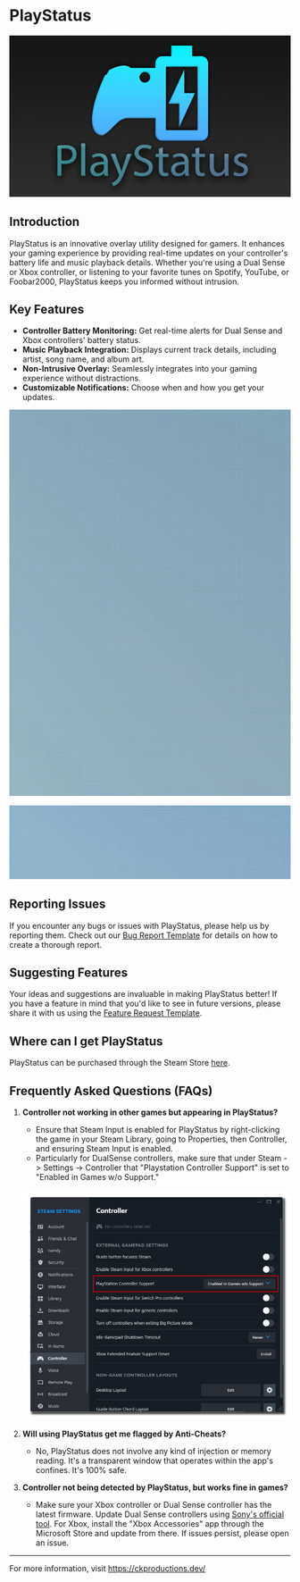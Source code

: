 # PlayStatus

![](./Images/maincapsule.png)

## Introduction
PlayStatus is an innovative overlay utility designed for gamers. It enhances your gaming experience by providing real-time updates on your controller's battery life and music playback details. Whether you're using a Dual Sense or Xbox controller, or listening to your favorite tunes on Spotify, YouTube, or Foobar2000, PlayStatus keeps you informed without intrusion.

## Key Features
- **Controller Battery Monitoring:** Get real-time alerts for Dual Sense and Xbox controllers' battery status.
- **Music Playback Integration:** Displays current track details, including artist, song name, and album art.
- **Non-Intrusive Overlay:** Seamlessly integrates into your gaming experience without distractions.
- **Customizable Notifications:** Choose when and how you get your updates.

![](./Images/controller.gif)

![](./Images/music.gif)

## Reporting Issues
If you encounter any bugs or issues with PlayStatus, please help us by reporting them. Check out our [Bug Report Template](./BugReport-Template.md) for details on how to create a thorough report.

## Suggesting Features
Your ideas and suggestions are invaluable in making PlayStatus better! If you have a feature in mind that you'd like to see in future versions, please share it with us using the [Feature Request Template](./FeatureRequest-Template.md).

## Where can I get PlayStatus
PlayStatus can be purchased through the Steam Store [here](https://store.steampowered.com/app/2752040).

## Frequently Asked Questions (FAQs)
1. **Controller not working in other games but appearing in PlayStatus?**
   - Ensure that Steam Input is enabled for PlayStatus by right-clicking the game in your Steam Library, going to Properties, then Controller, and ensuring Steam Input is enabled.
   - Particularly for DualSense controllers, make sure that under Steam -> Settings -> Controller
   that "Playstation Controller Support" is set to "Enabled in Games w/o Support."

   ![](./Images/dualsenseconfig.png)

2. **Will using PlayStatus get me flagged by Anti-Cheats?**
   - No, PlayStatus does not involve any kind of injection or memory reading. It's a transparent window that operates within the app's confines. It's 100% safe.

3. **Controller not being detected by PlayStatus, but works fine in games?**
   - Make sure your Xbox controller or Dual Sense controller has the latest firmware. Update Dual Sense controllers using [Sony's official tool](https://controller.dl.playstation.net/controller/lang/en/fwupdater.html). For Xbox, install the "Xbox Accessories" app through the Microsoft Store and update from there. If issues persist, please open an issue.

---

For more information, visit https://ckproductions.dev/
